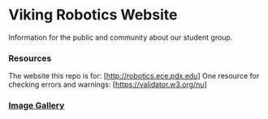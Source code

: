 # Viking Robotics Website

Information for the public and community about our student group.

### Resources
The website this repo is for: [http://robotics.ece.pdx.edu]
One resource for checking errors and warnings: [https://validator.w3.org/nu]

### [Image Gallery](gallery/GALLERY.md)

